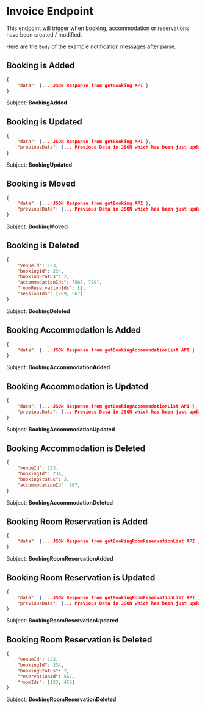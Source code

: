 # Invoice Endpoint

This endpoint will trigger when booking, accommodation or reservations have been created / modified.

Here are the `Body` of the example notification messages after parse.

## Booking is Added
```json
{
    "data": {... JSON Response from getBooking API }
}
```
Subject: **BookingAdded**

## Booking is Updated
```json
{
    "data": {... JSON Response from getBooking API },
    "previousData": {... Previous Data in JSON which has been just updated }
}
```
Subject: **BookingUpdated**


## Booking is Moved
```json
{
    "data": {... JSON Response from getBooking API },
    "previousData": {... Previous Data in JSON which has been just updated }
}
```
Subject: **BookingMoved**


## Booking is Deleted
```json
{
    "venueId": 123,
    "bookingId": 234,
    "bookingStatus": 2,
    "accommodationIds": [567, 789],
    "roomReservationIds": [],
    "sessionIds": [789, 567]
}
```
Subject: **BookingDeleted**

## Booking Accommodation is Added
```json
{
    "data": {... JSON Response from getBookingAccommodationList API }
}
```
Subject: **BookingAccommodationAdded**


## Booking Accommodation is Updated
```json
{
    "data": {... JSON Response from getBookingAccommodationList API },
    "previousData": {... Previous Data in JSON which has been just updated }
}
```
Subject: **BookingAccommodationUpdated**

## Booking Accommodation is Deleted
```json
{
    "venueId": 123,
    "bookingId": 234,
    "bookingStatus": 2,
    "accommodationId": 567,
}
```
Subject: **BookingAccommodationDeleted**

## Booking Room Reservation is Added
```json
{
    "data": {... JSON Response from getBookingRoomReservationList API }
}
```
Subject: **BookingRoomReservationAdded**


## Booking Room Reservation is Updated
```json
{
    "data": {... JSON Response from getBookingRoomReservationList API },
    "previousData": {... Previous Data in JSON which has been just updated }
}
```
Subject: **BookingRoomReservationUpdated**


## Booking Room Reservation is Deleted

```json
{
    "venueId": 123,
    "bookingId": 234,
    "bookingStatus": 2,
    "reservationId": 567,
    "roomIds": [123, 456]
}
```
Subject: **BookingRoomReservationDeleted**



